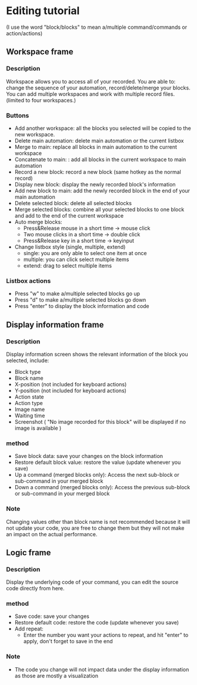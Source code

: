 # Editing tutorial
(I use the word "block/blocks" to mean a/multiple command/commands or action/actions)

## Workspace frame

### Description
Workspace allows you to access all of your recorded. You are able to: change the sequence of your automation, record/delete/merge your blocks. You can add multiple workspaces and work with multiple record files. (limited to four workspaces.)

### Buttons
- Add another workspace: all the blocks you selected will be copied to the new workspace.
- Delete main automation: delete main automation or the current listbox
- Merge to main: replace all blocks in main automation to the current workspace
- Concatenate to main: : add all blocks in the current workspace to main automation
- Record a new block: record a new block (same hotkey as the normal record)
- Display new block: display the newly recorded block's information
- Add new block to main: add the newly recorded block in the end of your main automation
- Delete selected block: delete all selected blocks
- Merge selected blocks: combine all your selected blocks to one block and add to the end of the current workspace
- Auto merge blocks: 
  - Press&Release mouse in a short time -> mouse click
  - Two mouse clicks in a short time -> double click
  - Press&Release key in a short time -> keyinput
- Change listbox style (single, multiple, extend)
  - single: you are only able to select one item at once
  - multiple: you can click select multiple items
  - extend: drag to select multiple items

### Listbox actions
- Press "w" to make a/multiple selected blocks go up
- Press "d" to make a/multiple selected blocks go down
- Press "enter" to display the block information and code

## Display information frame

### Description
Display information screen shows the relevant information of the block you selected, include:
- Block type
- Block name
- X-position (not included for keyboard actions)
- Y-position (not included for keyboard actions)
- Action state
- Action type
- Image name
- Waiting time
- Screenshot ( "No image recorded for this block" will be displayed if no image is available )

### method
- Save block data: save your changes on the block information 
- Restore default block value: restore the value (update whenever you save)
- Up a command (merged blocks only): Access the next sub-block or sub-command in your merged block
- Down a command (merged blocks only): Access the previous sub-block or sub-command in your merged block

### Note
Changing values other than block name is not recommended because it will not update your code, you are free to change them but they will not make an impact on the actual performance. 

## Logic frame

### Description
Display the underlying code of your command, you can edit the source code directly from here.

### method
- Save code: save your changes
- Restore default code: restore the code (update whenever you save)
- Add repeat: 
  - Enter the number you want your actions to repeat, and hit "enter" to apply, don't forget to save in the end

### Note
- The code you change will not impact data under the display information as those are mostly a visualization
